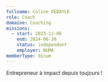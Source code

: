 ```yaml
---
fullname: Coline DEBAYLE
role: Coach
domaine: Coaching
missions:
  - start: 2023-11-06
    end: 2024-06-30
    status: independent
    employer: NUMA
memberType: dinum
---
```

Entrepreneur à impact depuis toujours !